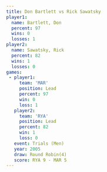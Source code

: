 ```yaml
---
title: Don Bartlett vs Rick Sawatsky
player1:              
  name: Bartlett, Don 
  percent: 97         
  wins: 0             
  losses: 1           
player2:              
  name: Sawatsky, Rick
  percent: 82         
  wins: 1             
  losses: 0           
games:
 - player1:        
     team: 'MAR'   
     position: Lead
     percent: 97   
     win: 0        
     loss: 1       
   player2:        
     team: 'RYA'   
     position: Lead
     percent: 82   
     win: 1        
     loss: 0       
   event: Trials (Men) 
   year: 2005          
   draw: Round Robin(4)
   score: RYA 9 - MAR 5
---
```

